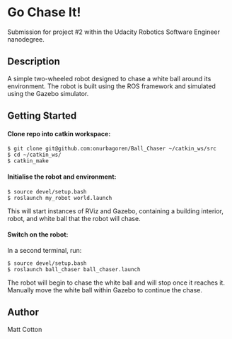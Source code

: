 # Go Chase It!

Submission for project #2 within the Udacity Robotics Software Engineer nanodegree.

## Description

A simple two-wheeled robot designed to chase a white ball around its environment. The robot is built using the ROS framework and simulated using the Gazebo simulator.

## Getting Started
#### Clone repo into catkin workspace:
```
$ git clone git@github.com:onurbagoren/Ball_Chaser ~/catkin_ws/src
$ cd ~/catkin_ws/
$ catkin_make
```
#### Initialise the robot and environment:
```
$ source devel/setup.bash
$ roslaunch my_robot world.launch
```
This will start instances of RViz and Gazebo, containing a building interior, robot, and white ball that the robot will chase.
#### Switch on the robot:
In a second terminal, run:
```
$ source devel/setup.bash
$ roslaunch ball_chaser ball_chaser.launch
```
The robot will begin to chase the white ball and will stop once it reaches it. Manually move the white ball within Gazebo to continue the chase.

## Author

Matt Cotton
